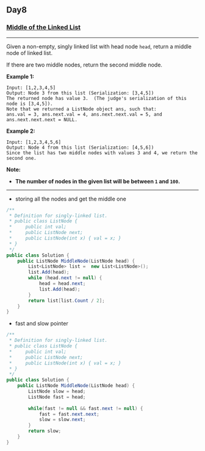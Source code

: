 ## Day8

### [Middle of the Linked List](https://leetcode.com/explore/challenge/card/30-day-leetcoding-challenge/529/week-2/3290/)

---

Given a non-empty, singly linked list with head node `head`, return a middle node of linked list.

If there are two middle nodes, return the second middle node.

**Example 1:**

```
Input: [1,2,3,4,5]
Output: Node 3 from this list (Serialization: [3,4,5])
The returned node has value 3.  (The judge's serialization of this node is [3,4,5]).
Note that we returned a ListNode object ans, such that:
ans.val = 3, ans.next.val = 4, ans.next.next.val = 5, and ans.next.next.next = NULL.
```

**Example 2:**

```
Input: [1,2,3,4,5,6]
Output: Node 4 from this list (Serialization: [4,5,6])
Since the list has two middle nodes with values 3 and 4, we return the second one.
```

**Note:**

- **The number of nodes in the given list will be between `1` and `100`.**

---

- storing all the nodes and get the middle one
  
```cs
/**
 * Definition for singly-linked list.
 * public class ListNode {
 *     public int val;
 *     public ListNode next;
 *     public ListNode(int x) { val = x; }
 * }
 */
public class Solution {
    public ListNode MiddleNode(ListNode head) {
        List<ListNode> list =  new List<ListNode>();
        list.Add(head);
        while (head.next != null) {
            head = head.next;
            list.Add(head);
        }
        return list[list.Count / 2];
    }
}
```

- fast and slow pointer

```cs
/**
 * Definition for singly-linked list.
 * public class ListNode {
 *     public int val;
 *     public ListNode next;
 *     public ListNode(int x) { val = x; }
 * }
 */
public class Solution {
    public ListNode MiddleNode(ListNode head) {
        ListNode slow = head;
        ListNode fast = head;
        
        while(fast != null && fast.next != null) {
            fast = fast.next.next;
            slow = slow.next;
        }
        return slow;
    }
}
```